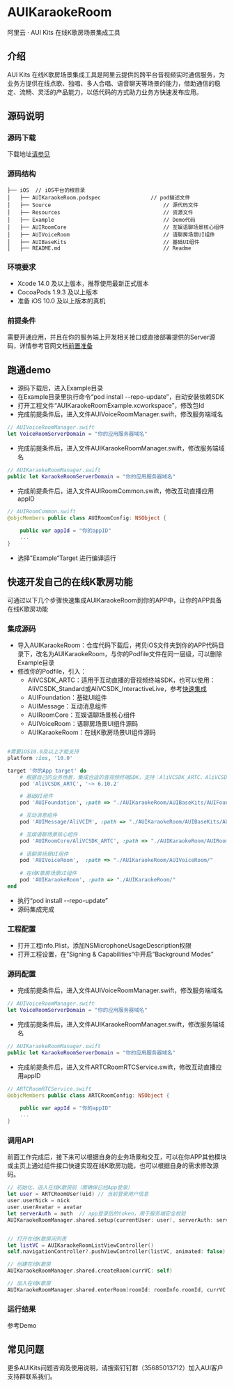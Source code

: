# AUIKaraokeRoom
阿里云 · AUI Kits 在线K歌房场景集成工具

## 介绍
AUI Kits 在线K歌房场景集成工具是阿里云提供的跨平台音视频实时通信服务，为业务方提供在线点歌、独唱、多人合唱、语音聊天等场景的能力，借助通信的稳定、流畅、灵活的产品能力，以低代码的方式助力业务方快速发布应用。


## 源码说明

### 源码下载
下载地址[请参见](https://github.com/MediaBox-AUIKits/AUIKaraokeRoom/tree/main/iOS)

### 源码结构
```
├── iOS  // iOS平台的根目录
│   ├── AUIKaraokeRoom.podspec                // pod描述文件
│   ├── Source                                    // 源代码文件
│   ├── Resources                                 // 资源文件
│   ├── Example                                   // Demo代码
│   ├── AUIRoomCore                               // 互娱语聊场景核心组件 
│   ├── AUIVoiceRoom                              // 语聊房场景UI组件 
│   ├── AUIBaseKits                               // 基础UI组件   
│   ├── README.md                                 // Readme  

```

### 环境要求
- Xcode 14.0 及以上版本，推荐使用最新正式版本
- CocoaPods 1.9.3 及以上版本
- 准备 iOS 10.0 及以上版本的真机

### 前提条件
需要开通应用，并且在你的服务端上开发相关接口或直接部署提供的Server源码，详情参考官网文档[前置准备](https://help.aliyun.com/zh/apsara-video-sdk/use-cases/pre-preparation)


## 跑通demo

- 源码下载后，进入Example目录
- 在Example目录里执行命令“pod install  --repo-update”，自动安装依赖SDK
- 打开工程文件“AUIKaraokeRoomExample.xcworkspace”，修改包Id
- 完成前提条件后，进入文件AUIVoiceRoomManager.swift，修改服务端域名
```swift
// AUIVoiceRoomManager.swift
let VoiceRoomServerDomain = "你的应用服务器域名"
```
- 完成前提条件后，进入文件AUIKaraokeRoomManager.swift，修改服务端域名
```swift
// AUIKaraokeRoomManager.swift
public let KaraokeRoomServerDomain = "你的应用服务器域名"
```
- 完成前提条件后，进入文件AUIRoomCommon.swift，修改互动直播应用appID
```swift
// AUIRoomCommon.swift
@objcMembers public class AUIRoomConfig: NSObject {
    
    public var appId = "你的appID"
    ...
}
```

- 选择”Example“Target 进行编译运行


## 快速开发自己的在线K歌房功能
可通过以下几个步骤快速集成AUIKaraokeRoom到你的APP中，让你的APP具备在线K歌房功能

### 集成源码
- 导入AUIKaraokeRoom：仓库代码下载后，拷贝iOS文件夹到你的APP代码目录下，改名为AUIKaraokeRoom，与你的Podfile文件在同一层级，可以删除Example目录
- 修改你的Podfile，引入：
  - AliVCSDK_ARTC：适用于互动直播的音视频终端SDK，也可以使用：AliVCSDK_Standard或AliVCSDK_InteractiveLive，参考[快速集成](https://help.aliyun.com/document_detail/2412571.htm)
  - AUIFoundation：基础UI组件
  - AUIMessage：互动消息组件
  - AUIRoomCore：互娱语聊场景核心组件
  - AUIVoiceRoom：语聊房场景UI组件源码
  - AUIKaraokeRoom：在线K歌房场景UI组件源码
```ruby

#需要iOS10.0及以上才能支持
platform :ios, '10.0'

target '你的App target' do
    # 根据自己的业务场景，集成合适的音视频终端SDK，支持：AliVCSDK_ARTC、AliVCSDK_Standard、AliVCSDK_InteractiveLive
    pod 'AliVCSDK_ARTC', '~> 6.10.2'

    # 基础UI组件
    pod 'AUIFoundation', :path => "./AUIKaraokeRoom/AUIBaseKits/AUIFoundation/"

    # 互动消息组件
    pod 'AUIMessage/AliVCIM', :path => "./AUIKaraokeRoom/AUIBaseKits/AUIMessage/"

    # 互娱语聊场景核心组件
    pod 'AUIRoomCore/AliVCSDK_ARTC', :path => "./AUIKaraokeRoom/AUIRoomCore/"
    
    # 语聊房场景UI组件
    pod 'AUIVoiceRoom',  :path => "./AUIKaraokeRoom/AUIVoiceRoom/"
    
    # 在线K歌房场景UI组件
    pod 'AUIKaraokeRoom', :path => "./AUIKaraokeRoom/"
end
```
- 执行“pod install --repo-update”
- 源码集成完成

### 工程配置
- 打开工程info.Plist，添加NSMicrophoneUsageDescription权限
- 打开工程设置，在”Signing & Capabilities“中开启“Background Modes”


### 源码配置
- 完成前提条件后，进入文件AUIVoiceRoomManager.swift，修改服务端域名
```swift
// AUIVoiceRoomManager.swift
let VoiceRoomServerDomain = "你的应用服务器域名"
```
- 完成前提条件后，进入文件AUIKaraokeRoomManager.swift，修改服务端域名
```swift
// AUIKaraokeRoomManager.swift
public let KaraokeRoomServerDomain = "你的应用服务器域名"
```
- 完成前提条件后，进入文件ARTCRoomRTCService.swift，修改互动直播应用appID
```swift
// ARTCRoomRTCService.swift
@objcMembers public class ARTCRoomConfig: NSObject {
    
    public var appId = "你的appID"
    ...
}
```
### 调用API
前面工作完成后，接下来可以根据自身的业务场景和交互，可以在你APP其他模块或主页上通过组件接口快速实现在线K歌房功能，也可以根据自身的需求修改源码。

``` Swift
// 初始化，进入在线K歌房前（需确保已经App登录）
let user = ARTCRoomUser(uid) // 当前登录用户信息
user.userNick = nick
user.userAvatar = avatar
let serverAuth = auth  // app登录后的token，用于服务端安全校验
AUIKaraokeRoomManager.shared.setup(currentUser: user!, serverAuth: serverAuth)


// 打开在线K歌房间列表
let listVC = AUIKaraokeRoomListViewController()
self.navigationController?.pushViewController(listVC, animated: false)

// 创建在线K歌房
AUIKaraokeRoomManager.shared.createRoom(currVC: self)

// 加入在线K歌房
AUIKaraokeRoomManager.shared.enterRoom(roomId: roomInfo.roomId, currVC: self)

```

### 运行结果
参考Demo

## 常见问题
更多AUIKits问题咨询及使用说明，请搜索钉钉群（35685013712）加入AUI客户支持群联系我们。
